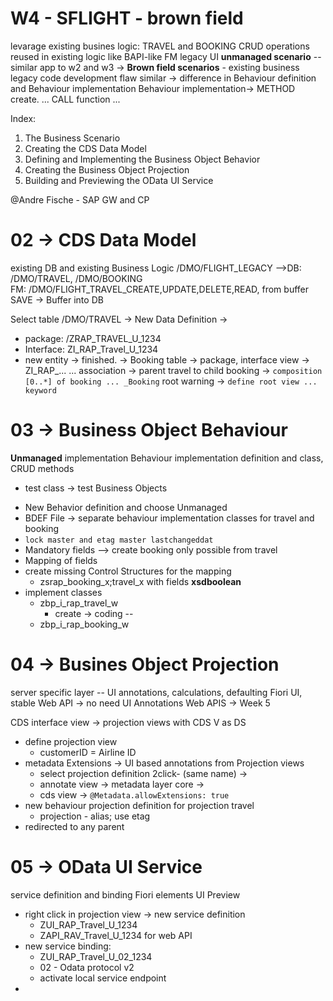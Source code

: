 # W4 - SFLIGHT - brown field
levarage existing busines logic: TRAVEL and BOOKING
CRUD operations reused in existing logic like BAPI-like FM 
legacy UI 
**unmanaged scenario** -- similar app to w2 and w3  -> **Brown field scenarios** - existing business legacy code
development flaw similar -> difference in Behaviour definition and Behaviour implementation
Behaviour implementation-> METHOD create. ... CALL function ... 

Index: 
1. The Business Scenario
2. Creating the CDS Data Model
3. Defining and Implementing the Business Object Behavior
4. Creating the Business Object Projection
5. Building and Previewing the OData UI Service

@Andre Fische - SAP GW and CP

# 02 -> CDS Data Model 
existing DB and existing Business Logic
/DMO/FLIGHT_LEGACY -->DB: /DMO/TRAVEL, /DMO/BOOKING  
FM: /DMO/FLIGHT_TRAVEL_CREATE,UPDATE,DELETE,READ, from buffer 
SAVE -> Buffer into DB 

Select table /DMO/TRAVEL -> New Data Definition -> 
* package: /ZRAP_TRAVEL_U_1234
* Interface: ZI_RAP_Travel_U_1234
* new entity -> finished. 
-> Booking table -> package, interface view -> ZI_RAP_... 
... 
association -> parent travel to child booking -> 
``` composition [0..*] of booking ... _Booking ```
root warning -> ``` define root view ... keyword ``` 

# 03 -> Business Object Behaviour 
**Unmanaged** implementation 
Behaviour implementation definition and class, 
CRUD methods 
+ test class -> test Business Objects 

* New Behavior definition and choose Unmanaged 
* BDEF File -> separate behaviour implementation classes for travel and booking 
* ``` lock master and etag master lastchangeddat ``` 
* Mandatory fields --> create booking only possible from travel
* Mapping of fields 
* create missing Control Structures for the mapping 
    * zsrap_booking_x;travel_x with fields **xsdboolean** 
* implement classes
    * zbp_i_rap_travel_w 
        * create -> coding -- 
    * zbp_i_rap_booking_w


# 04 -> Busines Object Projection 
server specific layer -- UI annotations, calculations, defaulting
Fiori UI, stable Web API -> no need UI Annotations 
Web APIS -> Week 5 

CDS interface view -> projection views with CDS V as DS 
* define projection view 
    * customerID = Airline ID 
* metadata Extensions -> UI based annotations from Projection views 
    * select projection definition 2click- (same name) -> 
    * annotate view -> metadata layer core -> 
    * cds view -> ``` @Metadata.allowExtensions: true ```
*  new behaviour projection definition for projection travel 
    * projection - alias; use etag 
* redirected to any parent 

# 05 -> OData UI Service 
service definition and binding 
Fiori elements UI Preview 
* right click in projection view -> new service definition
    * ZUI_RAP_Travel_U_1234
    * ZAPI_RAV_Travel_U_1234 for web API 
* new service binding: 
    * ZUI_RAP_Travel_U_02_1234 
    * 02 - Odata protocol v2
    * activate local service endpoint 
*      






